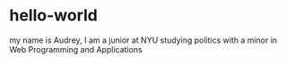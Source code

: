 # hello-world
my name is Audrey, I am a junior at NYU studying politics with a minor in Web Programming and Applications
